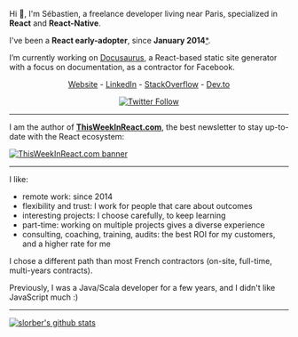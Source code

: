 

Hi 👋, I'm Sébastien, a freelance developer living near Paris, specialized in **React** and **React-Native**.

I've been a **React early-adopter**, since **January 2014**[*](https://stackoverflow.com/a/21352468/82609). 

I’m currently working on [Docusaurus](https://github.com/facebook/docusaurus), a React-based static site generator with a focus on documentation, as a contractor for Facebook.

<p align="center">
  <a href="https://sebastienlorber.com">Website</a> -
  <a href="https://www.linkedin.com/in/sebastienlorber/">LinkedIn</a> -
  <a href="https://stackoverflow.com/users/82609/sebastien-lorber">StackOverflow</a> -
  <a href="https://dev.to/sebastienlorber">Dev.to</a>
</p>

<p align="center">
  <a href="https://twitter.com/intent/follow?screen_name=sebastienlorber&tw_p=followbutton">
    <img src="https://img.shields.io/twitter/follow/sebastienlorber.svg?style=social" alt="Twitter Follow" />
  </a>
</p>

---

I am the author of **[ThisWeekInReact.com](https://thisweekinreact.com/?utm_source=github_profile)**, the best newsletter to stay up-to-date with the React ecosystem:

[![ThisWeekInReact.com banner](https://user-images.githubusercontent.com/749374/136185889-ebdb67cd-ec78-4655-b88b-79a6c134acd2.png)](https://thisweekinreact.com/?utm_source=github_profile)

---

I like:
- remote work: since 2014
- flexibility and trust: I work for people that care about outcomes
- interesting projects: I choose carefully, to keep learning
- part-time: working on multiple projects gives a diverse experience
- consulting, coaching, training, audits: the best ROI for my customers, and a higher rate for me

I chose a different path than most French contractors (on-site, full-time, multi-years contracts).

Previously, I was a Java/Scala developer for a few years, and I didn't like JavaScript much :)



---

[![slorber's github stats](https://github-readme-stats.vercel.app/api?username=slorber)](https://github.com/anuraghazra/github-readme-stats)


